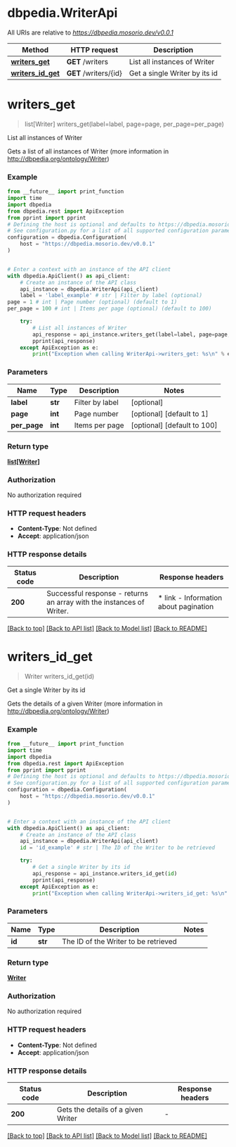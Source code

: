 # dbpedia.WriterApi

All URIs are relative to *https://dbpedia.mosorio.dev/v0.0.1*

Method | HTTP request | Description
------------- | ------------- | -------------
[**writers_get**](WriterApi.md#writers_get) | **GET** /writers | List all instances of Writer
[**writers_id_get**](WriterApi.md#writers_id_get) | **GET** /writers/{id} | Get a single Writer by its id


# **writers_get**
> list[Writer] writers_get(label=label, page=page, per_page=per_page)

List all instances of Writer

Gets a list of all instances of Writer (more information in http://dbpedia.org/ontology/Writer)

### Example

```python
from __future__ import print_function
import time
import dbpedia
from dbpedia.rest import ApiException
from pprint import pprint
# Defining the host is optional and defaults to https://dbpedia.mosorio.dev/v0.0.1
# See configuration.py for a list of all supported configuration parameters.
configuration = dbpedia.Configuration(
    host = "https://dbpedia.mosorio.dev/v0.0.1"
)


# Enter a context with an instance of the API client
with dbpedia.ApiClient() as api_client:
    # Create an instance of the API class
    api_instance = dbpedia.WriterApi(api_client)
    label = 'label_example' # str | Filter by label (optional)
page = 1 # int | Page number (optional) (default to 1)
per_page = 100 # int | Items per page (optional) (default to 100)

    try:
        # List all instances of Writer
        api_response = api_instance.writers_get(label=label, page=page, per_page=per_page)
        pprint(api_response)
    except ApiException as e:
        print("Exception when calling WriterApi->writers_get: %s\n" % e)
```

### Parameters

Name | Type | Description  | Notes
------------- | ------------- | ------------- | -------------
 **label** | **str**| Filter by label | [optional] 
 **page** | **int**| Page number | [optional] [default to 1]
 **per_page** | **int**| Items per page | [optional] [default to 100]

### Return type

[**list[Writer]**](Writer.md)

### Authorization

No authorization required

### HTTP request headers

 - **Content-Type**: Not defined
 - **Accept**: application/json

### HTTP response details
| Status code | Description | Response headers |
|-------------|-------------|------------------|
**200** | Successful response - returns an array with the instances of Writer. |  * link - Information about pagination <br>  |

[[Back to top]](#) [[Back to API list]](../README.md#documentation-for-api-endpoints) [[Back to Model list]](../README.md#documentation-for-models) [[Back to README]](../README.md)

# **writers_id_get**
> Writer writers_id_get(id)

Get a single Writer by its id

Gets the details of a given Writer (more information in http://dbpedia.org/ontology/Writer)

### Example

```python
from __future__ import print_function
import time
import dbpedia
from dbpedia.rest import ApiException
from pprint import pprint
# Defining the host is optional and defaults to https://dbpedia.mosorio.dev/v0.0.1
# See configuration.py for a list of all supported configuration parameters.
configuration = dbpedia.Configuration(
    host = "https://dbpedia.mosorio.dev/v0.0.1"
)


# Enter a context with an instance of the API client
with dbpedia.ApiClient() as api_client:
    # Create an instance of the API class
    api_instance = dbpedia.WriterApi(api_client)
    id = 'id_example' # str | The ID of the Writer to be retrieved

    try:
        # Get a single Writer by its id
        api_response = api_instance.writers_id_get(id)
        pprint(api_response)
    except ApiException as e:
        print("Exception when calling WriterApi->writers_id_get: %s\n" % e)
```

### Parameters

Name | Type | Description  | Notes
------------- | ------------- | ------------- | -------------
 **id** | **str**| The ID of the Writer to be retrieved | 

### Return type

[**Writer**](Writer.md)

### Authorization

No authorization required

### HTTP request headers

 - **Content-Type**: Not defined
 - **Accept**: application/json

### HTTP response details
| Status code | Description | Response headers |
|-------------|-------------|------------------|
**200** | Gets the details of a given Writer |  -  |

[[Back to top]](#) [[Back to API list]](../README.md#documentation-for-api-endpoints) [[Back to Model list]](../README.md#documentation-for-models) [[Back to README]](../README.md)

